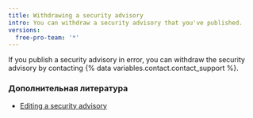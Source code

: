```yaml
---
title: Withdrawing a security advisory
intro: You can withdraw a security advisory that you've published.
versions:
  free-pro-team: '*'
---
```


If you publish a security advisory in error, you can withdraw the security advisory by contacting {% data variables.contact.contact_support %}.

### Дополнительная литература

- [Editing a security advisory](/github/managing-security-vulnerabilities/editing-a-security-advisory)
